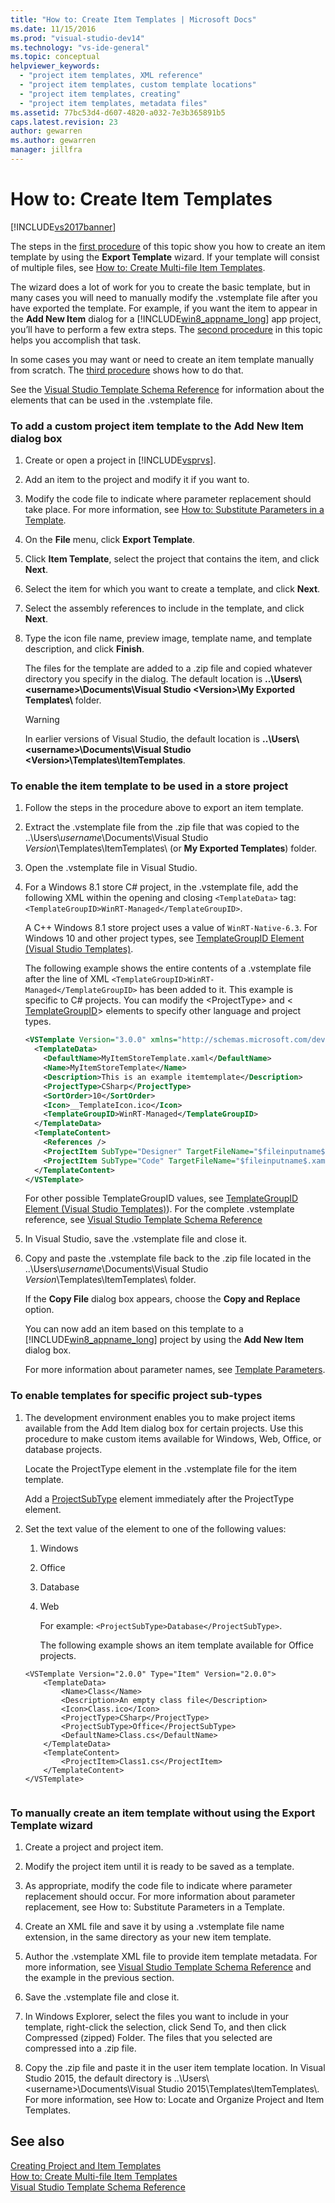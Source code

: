 ```yaml
---
title: "How to: Create Item Templates | Microsoft Docs"
ms.date: 11/15/2016
ms.prod: "visual-studio-dev14"
ms.technology: "vs-ide-general"
ms.topic: conceptual
helpviewer_keywords: 
  - "project item templates, XML reference"
  - "project item templates, custom template locations"
  - "project item templates, creating"
  - "project item templates, metadata files"
ms.assetid: 77bc53d4-d607-4820-a032-7e3b365891b5
caps.latest.revision: 23
author: gewarren
ms.author: gewarren
manager: jillfra
---
```

# How to: Create Item Templates
[!INCLUDE[vs2017banner](../includes/vs2017banner.md)]

The steps in the [first procedure](#to-add-a-custom-project-item-template-to-the-add-new-item-dialog-box) of this topic show you how to create an item template by using the **Export Template** wizard. If your template will consist of multiple files, see [How to: Create Multi-file Item Templates](../ide/how-to-create-multi-file-item-templates.md).  
  
 The wizard does a lot of work for you to create the basic template, but in many cases you will need to manually modify the .vstemplate file after you have exported the template. For example, if you want the item to appear in the **Add New Item** dialog for a [!INCLUDE[win8_appname_long](../includes/win8-appname-long-md.md)] app project, you’ll have to perform a few extra steps. The [second procedure](#to-enable-the-item-template-to-be-used-in-a-store-project) in this topic helps you accomplish that task.  
 
 In some cases you may want or need to create an item template manually from scratch. The [third procedure](#to-enable-templates-for-specific-project-sub-types) shows how to do that.  
  
 See the [Visual Studio Template Schema Reference](../extensibility/visual-studio-template-schema-reference.md) for information about the elements that can be used in the .vstemplate file.  
  
### To add a custom project item template to the Add New Item dialog box  
  
1. Create or open a project in [!INCLUDE[vsprvs](../includes/vsprvs-md.md)].  
  
2. Add an item to the project and modify it if you want to.  
  
3. Modify the code file to indicate where parameter replacement should take place. For more information, see [How to: Substitute Parameters in a Template](../ide/how-to-substitute-parameters-in-a-template.md).  
  
4. On the **File** menu, click **Export Template**.  
  
5. Click **Item Template**, select the project that contains the item, and click **Next**.  
  
6. Select the item for which you want to create a template, and click **Next**.  
  
7. Select the assembly references to include in the template, and click **Next**.  
  
8. Type the icon file name, preview image, template name, and template description, and click **Finish**.  
  
     The files for the template are added to a .zip file and copied whatever directory you specify in the dialog. The default location is **..\Users\\<username\>\Documents\Visual Studio \<Version>\My Exported Templates\\** folder.  
  
    > [!WARNING]
    > In earlier versions of Visual Studio, the default location is **..\Users\\<username\>\Documents\Visual Studio \<Version>\Templates\ItemTemplates**.  
  
### To enable the item template to be used in a store project  
  
1. Follow the steps in the procedure above to export an item template.  
  
2. Extract the .vstemplate file from the .zip file that was copied to the ..\Users\\*username*\Documents\Visual Studio *Version*\Templates\ItemTemplates\ (or **My Exported Templates**) folder.  
  
3. Open the .vstemplate file in Visual Studio.  
  
4. For a Windows 8.1 store C# project, in the .vstemplate file, add the following XML within the opening and closing `<TemplateData>` tag: `<TemplateGroupID>WinRT-Managed</TemplateGroupID>`.  
  
    A C++ Windows 8.1 store project uses a value of `WinRT-Native-6.3`. For Windows 10 and other project types, see [TemplateGroupID Element (Visual Studio Templates)](../extensibility/templategroupid-element-visual-studio-templates.md).  
  
    The following example shows the entire contents of a .vstemplate file after the line of XML `<TemplateGroupID>WinRT-Managed</TemplateGroupID>` has been added to it. This example is specific to C# projects. You can modify the \<ProjectType> and \< [TemplateGroupID](../extensibility/templategroupid-element-visual-studio-templates.md)> elements to specify other language and project types.  
  
   ```xml  
   <VSTemplate Version="3.0.0" xmlns="http://schemas.microsoft.com/developer/vstemplate/2005" Type="Item">  
     <TemplateData>  
       <DefaultName>MyItemStoreTemplate.xaml</DefaultName>  
       <Name>MyItemStoreTemplate</Name>  
       <Description>This is an example itemtemplate</Description>  
       <ProjectType>CSharp</ProjectType>  
       <SortOrder>10</SortOrder>  
       <Icon>__TemplateIcon.ico</Icon>  
       <TemplateGroupID>WinRT-Managed</TemplateGroupID>  
     </TemplateData>  
     <TemplateContent>  
       <References />  
       <ProjectItem SubType="Designer" TargetFileName="$fileinputname$.xaml" ReplaceParameters="true">MyItemTemplate.xaml</ProjectItem>  
       <ProjectItem SubType="Code" TargetFileName="$fileinputname$.xaml.cs" ReplaceParameters="true">MyItemTemplate.xaml.cs</ProjectItem>  
     </TemplateContent>  
   </VSTemplate>  
   ```  
  
    For other possible TemplateGroupID values, see [TemplateGroupID Element (Visual Studio Templates)](../extensibility/templategroupid-element-visual-studio-templates.md)). For the complete .vstemplate reference, see [Visual Studio Template Schema Reference](../extensibility/visual-studio-template-schema-reference.md)  
  
5. In Visual Studio, save the .vstemplate file and close it.  
  
6. Copy and paste the .vstemplate file back to the .zip file located in the ..\Users\\*username*\Documents\Visual Studio *Version*\Templates\ItemTemplates\ folder.  
  
    If the **Copy File** dialog box appears, choose the **Copy and Replace** option.  
  
   You can now add an item based on this template to a [!INCLUDE[win8_appname_long](../includes/win8-appname-long-md.md)] project by using the **Add New Item** dialog box.  
  
   For more information about parameter names, see [Template Parameters](../ide/template-parameters.md).  
  
### To enable templates for specific project sub-types  
  
1. The development environment enables you to make project items available from the Add Item dialog box for certain projects. Use this procedure to make custom items available for Windows, Web, Office, or database projects.  
  
    Locate the ProjectType element in the .vstemplate file for the item template.  
  
    Add a [ProjectSubType](../extensibility/projectsubtype-element-visual-studio-templates.md) element immediately after the ProjectType element.  
  
2. Set the text value of the element to one of the following values:  
  
   1. Windows  
  
   2. Office  
  
   3. Database  
  
   4. Web  
  
      For example: `<ProjectSubType>Database</ProjectSubType>`.  
  
      The following example shows an item template available for Office projects.  
  
   ```  
   <VSTemplate Version="2.0.0" Type="Item" Version="2.0.0">  
       <TemplateData>  
           <Name>Class</Name>  
           <Description>An empty class file</Description>  
           <Icon>Class.ico</Icon>  
           <ProjectType>CSharp</ProjectType>  
           <ProjectSubType>Office</ProjectSubType>  
           <DefaultName>Class.cs</DefaultName>  
       </TemplateData>  
       <TemplateContent>  
           <ProjectItem>Class1.cs</ProjectItem>  
       </TemplateContent>  
   </VSTemplate>  
  
   ```  
  
### To manually create an item template without using the Export Template wizard  
  
1. Create a project and project item.  
  
2. Modify the project item until it is ready to be saved as a template.  
  
3. As appropriate, modify the code file to indicate where parameter replacement should occur. For more information about parameter replacement, see How to: Substitute Parameters in a Template.  
  
4. Create an XML file and save it by using a .vstemplate file name extension, in the same directory as your new item template.  
  
5. Author the .vstemplate XML file to provide item template metadata. For more information, see [Visual Studio Template Schema Reference](../extensibility/visual-studio-template-schema-reference.md) and the example in the previous section.  
  
6. Save the .vstemplate file and close it.  
  
7. In Windows Explorer, select the files you want to include in your template, right-click the selection, click Send To, and then click Compressed (zipped) Folder. The files that you selected are compressed into a .zip file.  
  
8. Copy the .zip file and paste it in the user item template location. In Visual Studio 2015, the default directory is ..\Users\\<username\>\Documents\Visual Studio 2015\Templates\ItemTemplates\\. For more information, see How to: Locate and Organize Project and Item Templates.  
  
## See also  
 [Creating Project and Item Templates](../ide/creating-project-and-item-templates.md)   
 [How to: Create Multi-file Item Templates](../ide/how-to-create-multi-file-item-templates.md)   
 [Visual Studio Template Schema Reference](../extensibility/visual-studio-template-schema-reference.md)
